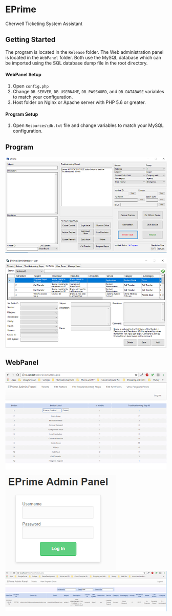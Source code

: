 # EPrime
Cherwell Ticketing System Assistant

## Getting Started
The program is located in the `Release` folder. The Web administration panel is located in the `WebPanel` folder. Both use the MySQL database which can be imported using the SQL database dump file in the root directory.

#### WebPanel Setup
1. Open `config.php`
2. Change `DB_SERVER`, `DB_USERNAME`, `DB_PASSWORD`, and `DB_DATABASE` variables to match your configuration.
3. Host folder on Nginx or Apache server with PHP 5.6 or greater.

#### Program Setup
1. Open `Resources\db.txt` file and change variables to match your MySQL configuration.

## Program
![alt text](./demo_images/program/main.png "Main Window")

![alt text](./demo_images/program/administration.png "Administration Window")

## WebPanel
![alt text](./demo_images/web_panel/editbuttons.png "Edit Buttons")

![alt text](./demo_images/web_panel/login.png "Ajax Login")   ![alt text](./demo_images/web_panel/search.png "Ajax Search / Different User Levels")
